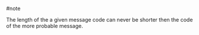 #note 

The length of the a given message code can never be shorter then the code of the more probable message.